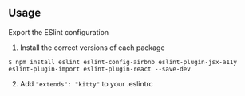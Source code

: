 ## Usage

Export the ESlint configuration

1. Install the correct versions of each package

```
$ npm install eslint eslint-config-airbnb eslint-plugin-jsx-a11y eslint-plugin-import eslint-plugin-react --save-dev
```

2. Add `"extends": "kitty"` to your .eslintrc
